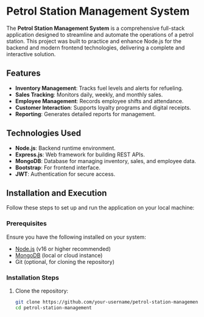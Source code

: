 # Petrol Station Management System

The **Petrol Station Management System** is a comprehensive full-stack application designed to streamline and automate the operations of a petrol station. This project was built to practice and enhance Node.js for the backend and modern frontend technologies, delivering a complete and interactive solution.

## Features

- **Inventory Management**: Tracks fuel levels and alerts for refueling.
- **Sales Tracking**: Monitors daily, weekly, and monthly sales.
- **Employee Management**: Records employee shifts and attendance.
- **Customer Interaction**: Supports loyalty programs and digital receipts.
- **Reporting**: Generates detailed reports for management.

## Technologies Used

- **Node.js**: Backend runtime environment.
- **Express.js**: Web framework for building REST APIs.
- **MongoDB**: Database for managing inventory, sales, and employee data.
- **Bootstrap**: For frontend interface.
- **JWT**: Authentication for secure access.

## Installation and Execution

Follow these steps to set up and run the application on your local machine:

### Prerequisites

Ensure you have the following installed on your system:

- [Node.js](https://nodejs.org/) (v16 or higher recommended)
- [MongoDB](https://www.mongodb.com/try/download/community) (local or cloud instance)
- Git (optional, for cloning the repository)

### Installation Steps

1. Clone the repository:
   ```bash
   git clone https://github.com/your-username/petrol-station-management.git
   cd petrol-station-management
